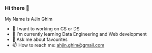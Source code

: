 ### Hi there 👋

My Name is AJin Ghim
- 🔭 I want to working on CS or DS
- 🌱 I’m currently learning Data Engineering and Web development
- 💬 Ask me about favourites
- 📫 How to reach me: ahjin.ghim@gmail.com

<!--
**ajinGeem/ajinGeem** is a ✨ _special_ ✨ repository because its `README.md` (this file) appears on your GitHub profile.

Here are some ideas to get you started:
My Name is AJin Ghim
- 🔭 I want to working on CS or DS
- 🌱 I’m currently learning Data Science or Data Engineering, used to learn Web development
- 👯 I’m looking to collaborate on competitions
- 🤔 I’m looking for help with ADsP, SQLD, and so on
- 💬 Ask me about favourites
- 📫 How to reach me: ahjin.ghim@gmail.com
- 😄 Pronouns: ah jean Ghim
- ⚡ Fun fact: I want to improve my English
-->
